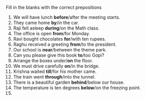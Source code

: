 Fill in the blanks with the correct prepositions

1. We will have lunch **before**/after the meeting starts.
2. They came home **by**/in the car.
3. Raji fell asleep **during**/on the Math class.
4. The office is open **from**/for Monday.
5. Ravi bought chocolates **for**/with ten rupees.
6. Raghu received a greeting **from**/to the president.
7. Our school is **near**/between the theme park.
8. Can you please give this book **to**/too Gopi?
9. Arrange the boxes under/**on** the floor.
10. We must drive carefully **on**/in the bridge.
11. Krishna waited **till**/for his mother came.
12. The train went **through**/into the tunnel.
13. There is a beautiful garden **behind**/below our house.
14. The temperature is ten degrees **below**/on the freezing point.
15. 
